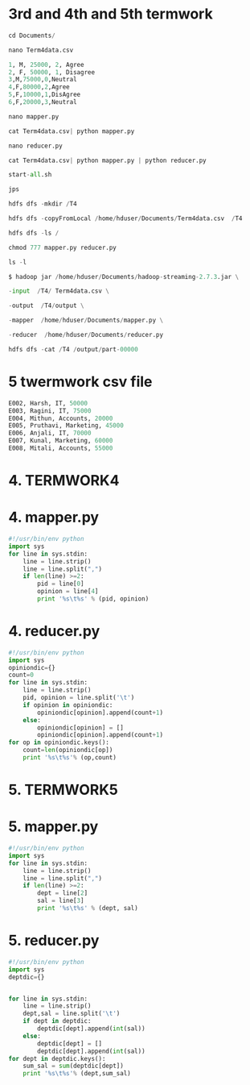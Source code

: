 #  3rd and 4th and 5th termwork
```py
cd Documents/
```
```py
nano Term4data.csv
```
```py
1, M, 25000, 2, Agree
2, F, 50000, 1, Disagree
3,M,75000,0,Neutral
4,F,80000,2,Agree
5,F,10000,1,DisAgree
6,F,20000,3,Neutral
```
```py
nano mapper.py 
```
```py
cat Term4data.csv| python mapper.py 
```
```py
nano reducer.py 
```
```py
cat Term4data.csv| python mapper.py | python reducer.py 
```
```py
start-all.sh
```
```py
jps
```
```py
hdfs dfs -mkdir /T4
```
```py
hdfs dfs -copyFromLocal /home/hduser/Documents/Term4data.csv  /T4
```
```py
hdfs dfs -ls /
```
```py
chmod 777 mapper.py reducer.py 
```
```py
ls -l
```
```py
$ hadoop jar /home/hduser/Documents/hadoop-streaming-2.7.3.jar \
```
```py
-input  /T4/ Term4data.csv \
```
```py
-output  /T4/output \
```
```py
-mapper  /home/hduser/Documents/mapper.py \
```
```py
-reducer  /home/hduser/Documents/reducer.py 
```
```py
hdfs dfs -cat /T4 /output/part-00000
```
# 5 twermwork csv file

```py
E002, Harsh, IT, 50000
E003, Ragini, IT, 75000
E004, Mithun, Accounts, 20000 
E005, Pruthavi, Marketing, 45000
E006, Anjali, IT, 70000
E007, Kunal, Marketing, 60000
E008, Mitali, Accounts, 55000
```
# 4. TERMWORK4
# 4. mapper.py

```py
#!/usr/bin/env python
import sys
for line in sys.stdin:
    line = line.strip()
    line = line.split(",")
    if len(line) >=2:
        pid = line[0]
        opinion = line[4]
        print '%s\t%s' % (pid, opinion)
```

# 4. reducer.py

```py
#!/usr/bin/env python
import sys
opiniondic={}
count=0
for line in sys.stdin:
    line = line.strip()
    pid, opinion = line.split('\t')
    if opinion in opiniondic:
        opiniondic[opinion].append(count+1)
    else:
        opiniondic[opinion] = []
        opiniondic[opinion].append(count+1)
for op in opiniondic.keys():
    count=len(opiniondic[op])
    print '%s\t%s'% (op,count)
```


# 5. TERMWORK5
# 5. mapper.py

```py
#!/usr/bin/env python
import sys
for line in sys.stdin:
    line = line.strip()
    line = line.split(",")
    if len(line) >=2:
        dept = line[2]
        sal = line[3]
        print '%s\t%s' % (dept, sal)
```

# 5. reducer.py

```py
#!/usr/bin/env python
import sys
deptdic={}


for line in sys.stdin:
    line = line.strip()
    dept,sal = line.split('\t')
    if dept in deptdic:
        deptdic[dept].append(int(sal))
    else:
        deptdic[dept] = []
        deptdic[dept].append(int(sal))
for dept in deptdic.keys():
    sum_sal = sum(deptdic[dept])
    print '%s\t%s'% (dept,sum_sal)
```
